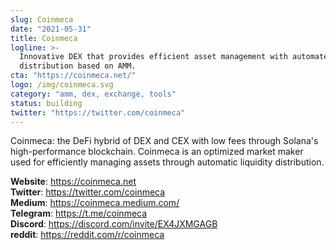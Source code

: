 ```yaml
---
slug: Coinmeca
date: "2021-05-31"
title: Coinmeca
logline: >-
  Innovative DEX that provides efficient asset management with automated liquidity
  distribution based on AMM.
cta: "https://coinmeca.net/"
logo: /img/coinmeca.svg
category: "amm, dex, exchange, tools"
status: building
twitter: "https://twitter.com/coinmeca"
---
```


Coinmeca: the DeFi hybrid of DEX and CEX with low fees through Solana's high-performance blockchain. Coinmeca is an optimized market maker used for efficiently managing assets through automatic liquidity distribution.

<b>Website</b>: https://coinmeca.net </br>
<b>Twitter</b>: https://twitter.com/coinmeca </br>
<b>Medium</b>: https://coinmeca.medium.com/ </br>
<b>Telegram</b>: https://t.me/coinmeca </br>
<b>Discord</b>: https://discord.com/invite/EX4JXMGAGB </br>
<b>reddit</b>: https://reddit.com/r/coinmeca </br>
